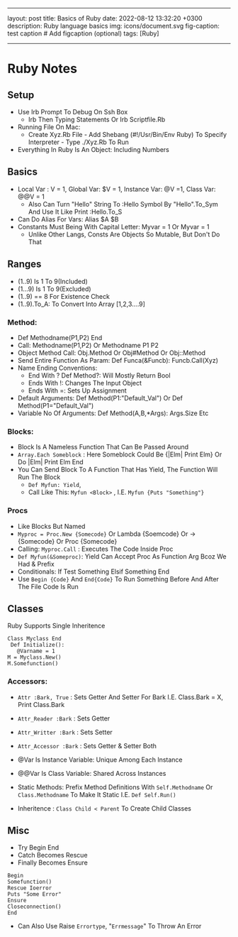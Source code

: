 
---

layout: post
title: Basics of Ruby
date: 2022-08-12 13:32:20 +0300
description: Ruby language basics
img: icons/document.svg
fig-caption: test caption # Add figcaption (optional)
tags: [Ruby]

---

# Ruby Notes

## Setup

- Use Irb Prompt To Debug On Ssh Box 
	- Irb Then Typing Statements Or Irb Scriptfile.Rb  
- Running File On Mac:
	- Create Xyz.Rb File - Add Shebang (#!/Usr/Bin/Env Ruby) To Specify Interpreter - Type ./Xyz.Rb To Run
- Everything In Ruby Is An Object: Including Numbers 

## Basics 

- Local Var : V = 1, Global Var: $V = 1, Instance Var: @V =1, Class Var: @@V = 1
	- Also Can Turn "Hello" String To :Hello Symbol By "Hello".To_Sym And Use It Like Print :Hello.To_S 
- Can Do Alias For Vars: Alias $A $B
- Constants Must Being With Capital Letter: Myvar = 1 Or Myvar = 1
	- Unlike Other Langs, Consts Are Objects So Mutable, But Don't Do That

## Ranges 
- (1..9) Is 1 To 9(Included)
- (1...9) Is 1 To 9(Excluded)
- (1..9) == 8 For Existence Check
- (1..9).To_A: To Convert Into Array [1,2,3....9]
  
### Method:
- Def Methodname(P1,P2) End 
-  Call: Methodname(P1,P2) Or Methodname P1 P2
- Object Method Call: Obj.Method Or Obj#Method Or Obj::Method
- Send Entire Function As Param: Def Funca(&Funcb): Funcb.Call(Xyz)
- Name Ending Conventions:
	-  End With ? Def Method?: Will Mostly Return Bool
	- Ends With !: Changes The Input Object 
	- Ends With =: Sets Up Assignment
- Default Arguments: Def Method(P1:"Default_Val") Or Def Method(P1="Default_Val") 
- Variable No Of Arguments: Def Method(A,B,*Args): Args.Size Etc 

### Blocks:
- Block Is A Nameless Function That Can Be Passed Around
- `Array.Each Someblock` : Here Someblock Could Be {|Elm| Print Elm} Or Do |Elm| Print Elm End
- You Can Send Block To A Function That Has Yield, The Function Will Run The Block 
	- `Def Myfun: Yield`, 
	- Call Like This: `Myfun <Block>` , I.E. `Myfun {Puts "Something"}`
### Procs
- Like Blocks But Named
- `Myproc = Proc.New {Somecode}` Or Lambda {Soemcode} Or ->{Somecode} Or Proc {Somecode}
- Calling: `Myproc.Call` : Executes The Code Inside Proc
- `Def Myfun(&Someproc)`: Yield Can Accept Proc As Function Arg Bcoz We Had & Prefix
- Conditionals: If Test Something Elsif Something End 
- Use `Begin {Code}` And `End{Code}` To Run Something Before And After The File Code Is Run

## Classes
Ruby Supports Single Inheritence 

    Class Myclass End
     Def Initialize(): 
       @Varname = 1
    M = Myclass.New()
    M.Somefunction()

### Accessors:
   - `Attr :Bark, True` : Sets Getter And Setter For Bark I.E. Class.Bark = X, Print Class.Bark
   - `Attr_Reader :Bark` : Sets Getter
   - `Attr_Writter :Bark` : Sets Setter
   - `Attr_Accessor :Bark` : Sets Getter & Setter Both

- @Var Is Instance Variable: Unique Among Each Instance
- @@Var Is Class Variable: Shared Across Instances 
- Static Methods: Prefix Method Definitions With `Self.Methodname` Or `Class.Methodname` To Make It Static I.E. `Def Self.Run()`
- Inheritence : `Class Child < Parent` To Create Child Classes

## Misc
- Try Begin End 
- Catch Becomes Rescue
- Finally Becomes Ensure
``` 
Begin
Somefunction()
Rescue Ioerror
Puts "Some Error"
Ensure
Closeconnection()
End 
```
                                    
- Can Also Use Raise `Errortype`, "`Errmessage`" To Throw An Error

